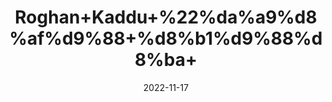 ---
title: 'Roghan+Kaddu+%22%da%a9%d8%af%d9%88+%d8%b1%d9%88%d8%ba+'
date: '2022-11-17' 
metatag: '' 
inventory: '0' 
draft: false 
# meta description 
shortDescripton: 'Pumpkin+Seed+Oil+%22++It+can+improve+heart+health%2c+increase+hair+growth%2c+and+support+urinary+tract+health.'
description: 'Oil+%22+%d8%b1%d9%88%d8%ba%d9%86+%22+%d8%aa%db%8c%d9%84'
longdescription: ''
tags: ''
brand: ''
subCategory: ''
unit: '50 ml-Pk'
sellCount: '0'
featured: True
# product Price
price: '180.0'
# Product Short Description
shortDescription: 'Pumpkin+Seed+Oil+%22++It+can+improve+heart+health%2c+increase+hair+growth%2c+and+support+urinary+tract+health.'
productID: '6364F412-2243-ED11-996A-005056B3A416'
type: 'products'
category: 'Oil+%22+%d8%b1%d9%88%d8%ba%d9%86+%22+%d8%aa%db%8c%d9%84' 
thumnailproduct: 'https://eraconnect.blob.core.windows.net/product-images/aminsaddiquidawakhana/8437fd10-a0ca-4b28-ad21-bf465a124fd6.webp' 
images:
  - image: 'https://eraconnect.blob.core.windows.net/product-images/aminsaddiquidawakhana/8437fd10-a0ca-4b28-ad21-bf465a124fd6.webp'  
Variants:
---